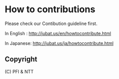How to contributions
======================

Please check our Contibution guideline first.

In English : http://jubat.us/en/howtocontribute.html

In Japanese: http://jubat.us/ja/howtocontribute.html


Copyright
---------
(C) PFI & NTT
